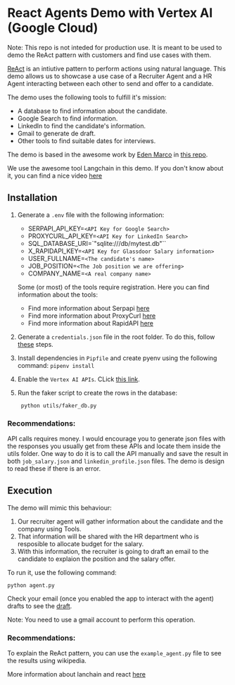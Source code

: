 # React Agents Demo with Vertex AI (Google Cloud)

Note: This repo is not inteded for production use. It is meant to be used to demo the ReAct pattern with customers and find use cases with them. 

[ReAct](https://react-lm.github.io/) is an intiutive pattern to perform actions using natural language. This demo allows us to showcase a use case of a Recruiter Agent and a HR Agent interacting between each other to send and offer to a candidate.

The demo uses the following tools to fulfill it's mission:
- A database to find information about the candidate.
- Google Search to find information.
- LinkedIn to find the candidate's information.
- Gmail to generate de draft.
- Other tools to find suitable dates for interviews.

The demo is based in the awesome work by [Eden Marco](https://github.com/g-emarco) in [this repo](https://github.com/g-emarco/llm-agnets).

We use the awesome tool Langchain in this demo. If you don't know about it, you can find a nice video [here](https://www.youtube.com/watch?v=kYRB-vJFy38)

## Installation

1. Generate a `.env` file with the following information:
    - SERPAPI_API_KEY=`<API Key for Google Search>` 
    - PROXYCURL_API_KEY=`<API Key for LinkedIn Search>` 
    - SQL_DATABASE_URI=`"sqlite:///db/mytest.db"``
    - X_RAPIDAPI_KEY=`<API Key for Glassdoor Salary information>`
    - USER_FULLNAME=`<The candidate's name>`
    - JOB_POSITION=`<The Job position we are offering>`
    - COMPANY_NAME=`<A real company name>`

    Some (or most) of the tools require registration. Here you can find information about the tools:
    - Find more information about Serpapi [here](https://serpapi.com/)
    - Find more information about ProxyCurl [here](https://nubela.co/proxycurl/)
    - Find more information about RapidAPI [here](https://rapidapi.com/hub)

2. Generate a `credentials.json` file in the root folder. To do this, follow [these](https://developers.google.com/workspace/guides/create-credentials) steps.
3. Install dependencies in `Pipfile` and create pyenv  using the following command:
    `pipenv install`
4. Enable the `Vertex AI APIs`. CLick [this link](https://console.cloud.google.com/flows/enableapi?apiid=aiplatform.googleapis.com&_ga=2.183293856.707738149.1700668049-1789233788.1700133640&_gac=1.258834040.1700648608.Cj0KCQiA6vaqBhCbARIsACF9M6kWo-jRmFyoZcXyWAvgIz_GP4p8eWz7svb_u1GIdAphPhQHa8Kviq4aAlOwEALw_wcB).
5. Run the faker script to create the rows in the database:

        python utils/faker_db.py

### Recommendations:

API calls requires money. I would encourage you to generate json files with the responses you usually get from these APIs and locate them inside the utils folder. One way to do it is to call the API manually and save the result in both `job_salary.json` and `linkedin_profile.json` files. The demo is design to read these if there is an error.


## Execution

The demo will mimic this behaviour:

1. Our recruiter agent will gather information about the candidate and the company using Tools. 
2. That information will be shared with the HR department who is resposible to allocate budget for the salary.
3. With this information, the recruiter is going to draft an email to the candidate to explaion the position and the salary offer.

To run it, use the following command:

    python agent.py

Check your email (once you enabled the app to interact with the agent) drafts to see the [draft](https://mail.google.com/mail/u/1/#drafts).

Note: You need to use a gmail account to perform this operation.

### Recommendations:

To explain the ReAct pattern, you can use the `example_agent.py` file to see the results using wikipedia. 

More information about lanchain and react [here](https://python.langchain.com/docs/modules/agents/agent_types/react)








